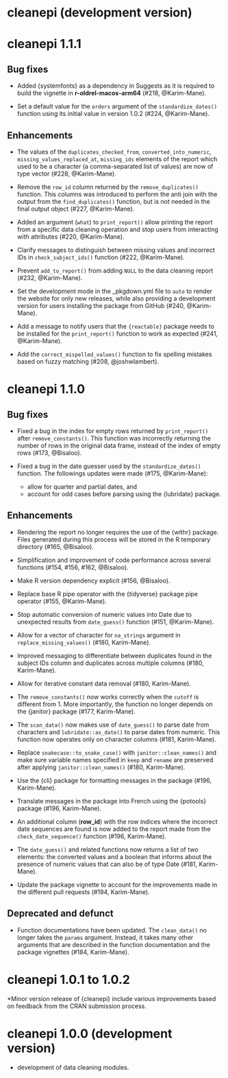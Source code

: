 # cleanepi (development version)

# cleanepi 1.1.1

## Bug fixes

* Added {systemfonts} as a dependency in Suggests as it is required to build the
vignette in **r-oldrel-macos-arm64** (#218, @Karim-Mane).

* Set a default value for the `orders` argument of the `standardize_dates()`
function using its initial value in version 1.0.2 (#224, @Karim-Mane).

## Enhancements

* The values of the `duplicates_checked_from`, `converted_into_numeric`,
`missing_values_replaced_at`, `missing_ids` elements of the report which used to
be a character (a comma-separated list of values) are now of type vector
(#228, @Karim-Mane).

* Remove the `row_id` column returned by the `remove_duplicates()` function.
This columns was introduced to perform the anti join with the output from the
`find_duplicates()` function, but is not needed in the final output object
(#227, @Karim-Mane).

* Added an argument (`what`) to `print_report()` allow printing the report from
a specific data cleaning operation and stop users from interacting with
attributes (#220, @Karim-Mane).

* Clarify messages to distinguish between missing values and incorrect IDs in
`check_subject_ids()` function (#222, @Karim-Mane).

* Prevent `add_to_report()` from adding `NULL` to the data cleaning report
(#232, @Karim-Mane).

* Set the development mode in the _pkgdown.yml file to `auto` to  render
the website for only new releases,  while also providing a development version
for users installing the package from GitHub
(#240, @Karim-Mane).

* Add a message to notify users that the `{reactable}` package needs to be
installed for the `print_report()` function to work as expected
(#241, @Karim-Mane).

* Add the `correct_mispelled_values()` function to fix spelling mistakes based
on fuzzy matching (#208, @joshwlambert).

# cleanepi 1.1.0

## Bug fixes

* Fixed a bug in the index for empty rows returned by `print_report()` after
`remove_constants()`. This function was incorrectly returning the number of rows
in the original data frame, instead of the index of empty rows (#173, @Bisaloo).

* Fixed a bug in the date guesser used by the `standardize_dates()` function.
The followings updates were made (#175, @Karim-Mane):
  * allow for quarter and partial dates, and
  * account for odd cases before parsing using the {lubridate} package.

## Enhancements

* Rendering the report no longer requires the use of the {withr} package. Files
generated during this process will be stored in the R temporary directory
(#165, @Bisaloo).

* Simplification and improvement of code performance across several functions
(#154, #156, #162, @Bisaloo).

* Make R version dependency explicit (#156, @Bisaloo).

* Replace base R pipe operator with the {tidyverse} package pipe operator
(#155, @Karim-Mane).

* Stop automatic conversion of numeric values into Date due to unexpected
results from `date_guess()` function (#151, @Karim-Mane).

* Allow for a vector of character for `na_strings` argument in
`replace_missing_values()` (#180, Karim-Mane).

* Improved messaging to differentiate between duplicates found in the subject
IDs column and duplicates across multiple columns (#180, Karim-Mane).

* Allow for iterative constant data removal (#180, Karim-Mane).

* The `remove_constants()` now works correctly when the `cutoff` is different
from 1. More importantly, the function no longer depends on the {janitor}
package (#177, Karim-Mane).

* The `scan_data()` now makes use of `date_guess()` to parse date from
characters and `lubridate::as_date()` to parse dates from numeric. This function
now operates only on character columns (#181, Karim-Mane).

* Replace `snakecase::to_snake_case()` with `janitor::clean_names()` and make
sure variable names specified in `keep` and `rename` are preserved after
applying `janitor::clean_names()` (#180, Karim-Mane).

* Use the {cli} package for formatting messages in the package
(#196, Karim-Mane).

* Translate messages in the package into French using the {potools}
package (#196, Karim-Mane).

* An additional column (**row_id**) with the row indices where the incorrect
date sequences are found is now added to the report made from the
`check_date_sequence()` function (#196, Karim-Mane).

* The `date_guess()` and related functions now returns a list of two elements:
the converted values and a boolean that informs about the presence of numeric
values that can also be of type Date (#181, Karim-Mane).

* Update the package vignette to account for the improvements made in the
different pull requests (#194, Karim-Mane).

## Deprecated and defunct

* Function documentations have been updated. The `clean_data()` no longer takes
the `params` argument. Instead, it takes many other arguments that are described
in the function documentation and the package vignettes (#184, Karim-Mane).

# cleanepi 1.0.1 to 1.0.2

*Minor version release of {cleanepi} include various improvements based on
feedback from the CRAN submission process.

# cleanepi 1.0.0 (development version)

* development of data cleaning modules.


